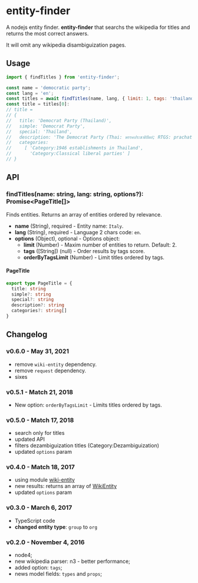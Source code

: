 # entity-finder

A nodejs entity finder. **entity-finder** that searchs the wikipedia for titles and returns the most correct answers.

It will omit any wikipedia disambiguization pages.

## Usage

```js
import { findTitles } from 'entity-finder';

const name = 'democratic party';
const lang = 'en';
const titles = await findTitles(name, lang, { limit: 1, tags: 'thailand' });
const title = titles[0]:
// title =
// { 
//   title: 'Democrat Party (Thailand)',
//   simple: 'Democrat Party',
//   special: 'Thailand',
//   description: 'The Democrat Party (Thai: พรรคประชาธิปัตย์; RTGS: prachathipat) is a Thai political party...',
//   categories:
//     [ 'Category:1946 establishments in Thailand',
//       'Category:Classical liberal parties' ]
// }

```

## API

### findTitles(name: string, lang: string, options?): Promise<PageTitle[]>

Finds entities. Returns an array of entities ordered by relevance.

- **name** (String), required - Entity name: `Italy`.
- **lang** (String), required - Language 2 chars code: `en`.
- **options** (Object), optional - Options object:
  - **limit** (Number) - Maxim number of entities to return. Default: 2.
  - **tags** ([String]) (null) - Order results by tags score.
  - **orderByTagsLimit** (Number) - Limit titles ordered by tags.

#### PageTitle

```ts
export type PageTitle = {
  title: string
  simple?: string
  special?: string
  description?: string
  categories?: string[]
}
```

## Changelog

### v0.6.0 - May 31, 2021

- remove `wiki-entity` dependency.
- remove `request` dependency.
- sixes

### v0.5.1 - Match 21, 2018

- New option: `orderByTagsLimit` - Limits titles ordered by tags.

### v0.5.0 - Match 17, 2018

- search only for titles
- updated API
- filters dezambiguization titles (Category:Dezambiguization)
- updated `options` param

### v0.4.0 - Match 18, 2017

- using module [wiki-entity](https://github.com/entitizer/wiki-entity-js)
- new results: returns an array of [WikiEntity](https://github.com/entitizer/wiki-entity-js#wikientity)
- updated `options` param

### v0.3.0 - March 6, 2017

- TypeScript code
- **changed entity type**: `group` to `org`

### v0.2.0 - November 4, 2016

- node4;
- new wikipedia parser: n3 - better performance;
- added option: `tags`;
- news model fields: `types` and `props`;
